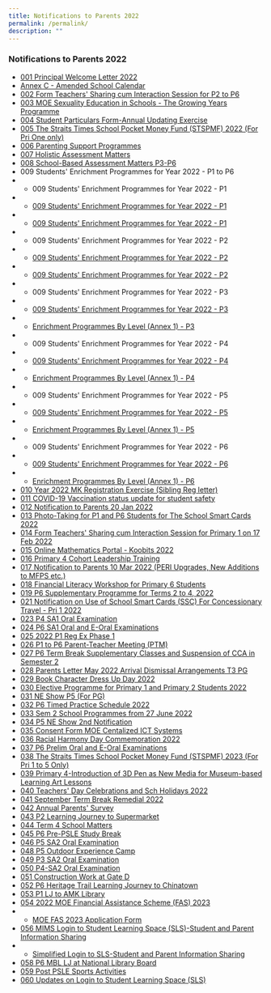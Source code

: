 ```yaml
---
title: Notifications to Parents 2022
permalink: /permalink/
description: ""
---
```


### **Notifications to Parents 2022**

* [001 Principal Welcome Letter 2022](/files/ntp1.pdf)
* [Annex C - Amended School Calendar](/files/ntp1a.pdf)
* [002 Form Teachers' Sharing cum Interaction Session for P2 to P6](/files/ntp2.pdf)
* [003 MOE Sexuality Education in Schools - The Growing Years Programme](/files/ntp3.pdf)
* [004 Student Particulars Form-Annual Updating Exercise](/files/ntp4.pdf)
* [005 The Straits Times School Pocket Money Fund (STSPMF) 2022 (For Pri One only)](/files/ntp5.pdf)
* [006 Parenting Support Programmes](/files/ntp6.pdf)
* [007 Holistic Assessment Matters](/files/ntp7.pdf)
* [008 School-Based Assessment Matters P3-P6](/files/ntp8.pdf)
* 009 Students' Enrichment Programmes for Year 2022 - P1 to P6
* * 009 Students' Enrichment Programmes for Year 2022 - P1
* - [009 Students' Enrichment Programmes for Year 2022 - P1](/files/npt9a.pdf)
* - [009 Students' Enrichment Programmes for Year 2022 - P1](/files/npt9b.pdf)
* * 009 Students' Enrichment Programmes for Year 2022 - P2
* - [009 Students' Enrichment Programmes for Year 2022 - P2](/files/ntp9(/files/ntp9.pdf).pdf)
* - [009 Students' Enrichment Programmes for Year 2022 - P2](/files/ntp9d.pdf)
* * 009 Students' Enrichment Programmes for Year 2022 - P3
* - [009 Students' Enrichment Programmes for Year 2022 - P3](/files/ntp9e.pdf)
* - [Enrichment Programmes By Level (Annex 1) - P3](/files/ntp9f.pdf)
* * 009 Students' Enrichment Programmes for Year 2022 - P4
* - [009 Students' Enrichment Programmes for Year 2022 - P4](/files/ntp9g.pdf)
* - [Enrichment Programmes By Level (Annex 1) - P4](/files/ntp9h.pdf)
* * 009 Students' Enrichment Programmes for Year 2022 - P5
* - [009 Students' Enrichment Programmes for Year 2022 - P5](/files/ntp9i.pdf)
* - [Enrichment Programmes By Level (Annex 1) - P5](/files/ntp9j.pdf)
* * 009 Students' Enrichment Programmes for Year 2022 - P6 
* - [009 Students' Enrichment Programmes for Year 2022 - P6](/files/ntp9k.pdf)
* - [Enrichment Programmes By Level (Annex 1) - P6](/files/ntp9l.pdf)
* [010 Year 2022 MK Registration Exercise (Sibling Reg letter)](/files/ntp10.pdf)
* [011 COVID-19 Vaccination status update for student safety](/files/ntp11.pdf)
* [012 Notification to Parents 20 Jan 2022](/files/ntp12.pdf)
* [013 Photo-Taking for P1 and P6 Students for The School Smart Cards 2022](/files/ntp13.pdf)
* [014 Form Teachers' Sharing cum Interaction Session for Primary 1 on 17 Feb 2022](/files/ntp14.pdf)
* [015 Online Mathematics Portal - Koobits 2022](/files/ntp15.pdf)
* [016 Primary 4 Cohort Leadership Training](/files/ntp16.pdf)
* [017 Notification to Parents 10 Mar 2022 (PERI Upgrades, New Additions to MFPS etc.)](/files/ntp17.pdf)
* [018 Financial Literacy Workshop for Primary 6 Students](/files/ntp18.pdf)
* [019 P6 Supplementary Programme for Terms 2 to 4, 2022](/files/ntp19.pdf)
* [021 Notification on Use of School Smart Cards (SSC) For Concessionary Travel - Pri 1 2022](/files/ntp21.pdf)
* [023 P4 SA1 Oral Examination ](/files/ntp23.pdf)
* [024 P6 SA1 Oral and E-Oral Examinations](/files/ntp24.pdf)
* [025 2022 P1 Reg Ex Phase 1 ](/files/ntp25.pdf)
* [026 P1 to P6 Parent-Teacher Meeting (PTM)](/files/ntp26.pdf)
* [027 P6 Term Break Supplementary Classes and Suspension of CCA in Semester 2](/files/ntp27.pdf)
* [028 Parents Letter May 2022 Arrival Dismissal Arrangements T3 PG](/files/ntp28.pdf)
* [029 Book Character Dress Up Day 2022](/files/ntp29.pdf)
* [030 Elective Programme for Primary 1 and Primary 2 Students 2022](/files/ntp30.pdf)
* [031 NE Show P5 (For PG)](/files/ntp31.pdf)
* [032 P6 Timed Practice Schedule 2022](/files/ntp32.pdf)
* [033 Sem 2 School Programmes from 27 June 2022](/files/ntp33.pdf)
* [034 P5 NE Show 2nd Notification](/files/ntp34.pdf)
* [035 Consent Form MOE Centalized ICT Systems](/files/ntp35.pdf)
* [036 Racial Harmony Day Commemoration 2022](/files/ntp36.pdf)
* [037 P6 Prelim Oral and E-Oral Examinations](/files/ntp37.pdf)
* [038 The Straits Times School Pocket Money Fund (STSPMF) 2023 (For Pri 1 to 5 Only)](/files/ntp38.pdf)
* [039 Primary 4-Introduction of 3D Pen as New Media for Museum-based Learning Art Lessons](/files/ntp39.pdf)
* [040 Teachers' Day Celebrations and Sch Holidays 2022](/files/ntp40.pdf)
* [041 September Term Break Remedial 2022](/files/ntp41.pdf)
* [042 Annual Parents' Survey](/files/ntp42.pdf)
* [043 P2 Learning Journey to Supermarket](/files/ntp43.pdf)
* [044 Term 4 School Matters](/files/ntp44.pdf)
* [045 P6 Pre-PSLE Study Break](/files/ntp45.pdf)
* [046 P5 SA2 Oral Examination](/files/ntp46.pdf)
* [048 P5 Outdoor Experience Camp](/files/ntp48.pdf)
* [049 P3 SA2 Oral Examination](/files/ntp49.pdf)
* [050 P4-SA2 Oral Examination](/files/ntp50.pdf)
* [051 Construction Work at Gate D](/files/Construction_Work_Gate-D.pdf)  
* [052 P6 Heritage Trail Learning Journey to Chinatown](/files/P6_Heritage_Trail_Learning_Journey_Chinatown.pdf)
* [053 P1 LJ to AMK Library](/files/P1_LJ_to_AMK_Library.pdf)  
* [054 2022 MOE Financial Assistance Scheme (FAS) 2023](/files/2022_MOE_Financial_Assistance_Scheme_FAS2023.pdf)
* - [MOE FAS 2023 Application Form](/files/MOE_FAS_Application_Form-Sep_2022.pdf)
* [056 MIMS Login to Student Learning Space (SLS)-Student and Parent Information Sharing](/files/MIMS_Login_SLS-Student_Parent_Information_Sharing.pdf)
* - [Simplified Login to SLS-Student and Parent Information Sharing](/files/Simplified_Login_SLS-Student_Parent_Information_Sharing.pdf) 
* [058 P6 MBL LJ at National Library Board](/files/P6-MBL_LJ_at_NLB.pdf)
* [059 Post PSLE Sports Activities](/files/Post_PSLE_Sports_Activities.pdf)
* [060 Updates on Login to Student Learning Space (SLS)](/files/Updates_Login_to_SLS.pdf)






